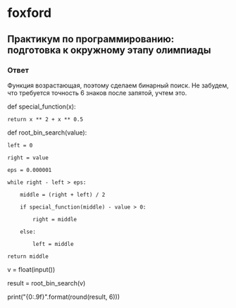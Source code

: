# foxford
## Практикум по программированию: подготовка к окружному этапу олимпиады ##
### Ответ ###
Функция возрастающая, поэтому сделаем бинарный поиск. Не забудем, что требуется точность 6 знаков после запятой, учтем это.

def special_function(x):    

    return x ** 2 + x ** 0.5

 

def root_bin_search(value):

    left = 0

    right = value

    eps = 0.000001

    while right - left > eps:

        middle = (right + left) / 2

        if special_function(middle) - value > 0:

            right = middle

        else:

            left = middle

    return middle

 

v = float(input())

result = root_bin_search(v)

print("{0:.9f}".format(round(result, 6)))